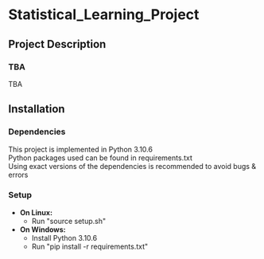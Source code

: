 # Statistical_Learning_Project

## Project Description
### TBA
TBA
## Installation
### Dependencies
This project is implemented in Python 3.10.6 \
Python packages used can be found in requirements.txt \
Using exact versions of the dependencies is recommended to avoid bugs & errors 
### Setup
* __On Linux:__
  - Run "source setup.sh"
* __On Windows:__
  - Install Python 3.10.6
  - Run "pip install -r requirements.txt" 
